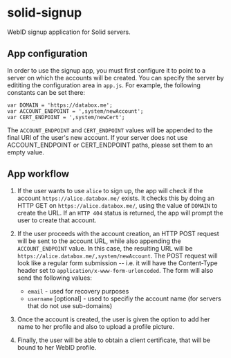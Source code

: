# solid-signup
WebID signup application for Solid servers.

## App configuration
In order to use the signup app, you must first configure it to point to a server on which the accounts will be created. You can specify the server by edititing the configuration area in `app.js`. For example, the following constants can be set there:

```
var DOMAIN = 'https://databox.me';
var ACCOUNT_ENDPOINT = ',system/newAccount';
var CERT_ENDPOINT = ',system/newCert';
```

The `ACCOUNT_ENDPOINT` and `CERT_ENDPOINT` values will be appended to the final URI of the user's new account. If your server does not use ACCOUNT_ENDPOINT or CERT_ENDPOINT paths, please set them to an empty value.

## App workflow

1. If the user wants to use `alice` to sign up, the app will check if the account `https://alice.databox.me/` exists. It checks this by doing an HTTP GET on `https://alice.databox.me/`, using the value of `DOMAIN` to create the URL. If an `HTTP 404` status is returned, the app will prompt the user to create that account.

2. If the user proceeds with the account creation, an HTTP POST request will be sent to the account URL, while also appending the `ACCOUNT_ENDPOINT` value. In this case, the resulting URL will be `https://alice.databox.me/,system/newAccount`. The POST request will look like a regular form submission -- i.e. it will have the Content-Type header set to `application/x-www-form-urlencoded`. The form will also send the following values:

	* `email` - used for recovery purposes
	* `username` [optional] - used to specifiy the account name (for servers that do not use sub-domains)

3. Once the account is created, the user is given the option to add her name to her profile and also to upload a profile picture.

4. Finally, the user will be able to obtain a client certificate, that will be bound to her WebID profile.